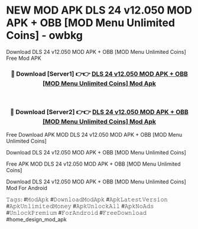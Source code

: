 # NEW MOD APK DLS 24 v12.050 MOD APK + OBB [MOD Menu Unlimited Coins] - owbkg
Download DLS 24 v12.050 MOD APK + OBB [MOD Menu Unlimited Coins] Free Mod APK

<div align="center">
<h3>🔴 Download [Server1] 👉👉 <a href="https://apk-comot.site?title=DLS_24_v12.050_MOD_APK_+_OBB_[MOD_Menu_Unlimited_Coins]">DLS 24 v12.050 MOD APK + OBB [MOD Menu Unlimited Coins] Mod Apk</a></h3><br>

<h3>🔴 Download [Server2] 👉👉 <a href="https://apk-comot.site?title=DLS_24_v12.050_MOD_APK_+_OBB_[MOD_Menu_Unlimited_Coins]">DLS 24 v12.050 MOD APK + OBB [MOD Menu Unlimited Coins] Mod Apk</a></h3>
</div>


Free Download APK MOD DLS 24 v12.050 MOD APK + OBB [MOD Menu Unlimited Coins]

Download DLS 24 v12.050 MOD APK + OBB [MOD Menu Unlimited Coins] 

Free APK MOD DLS 24 v12.050 MOD APK + OBB [MOD Menu Unlimited Coins] 

Download DLS 24 v12.050 MOD APK + OBB [MOD Menu Unlimited Coins] Mod For Android

𝚃𝚊𝚐𝚜: #𝙼𝚘𝚍𝙰𝚙𝚔 #𝙳𝚘𝚠𝚗𝚕𝚘𝚊𝚍𝙼𝚘𝚍𝙰𝚙𝚔 #𝙰𝚙𝚔𝙻𝚊𝚝𝚎𝚜𝚝𝚅𝚎𝚛𝚜𝚒𝚘𝚗 #𝙰𝚙𝚔𝚄𝚗𝚕𝚒𝚖𝚒𝚝𝚎𝚍𝙼𝚘𝚗𝚎𝚢 #𝙰𝚙𝚔𝚄𝚗𝚕𝚘𝚌𝚔𝙰𝚕𝚕 #𝙰𝚙𝚔𝙽𝚘𝙰𝚍𝚜 #𝚄𝚗𝚕𝚘𝚌𝚔𝙿𝚛𝚎𝚖𝚒𝚞𝚖 #𝙵𝚘𝚛𝙰𝚗𝚍𝚛𝚘𝚒𝚍 #𝙵𝚛𝚎𝚎𝙳𝚘𝚠𝚗𝚕𝚘𝚊𝚍 #home_design_mod_apk